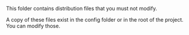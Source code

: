 This folder contains distribution files that you must not modify.

A copy of these files exist in the config folder or in the root of the project. You can modify those.

